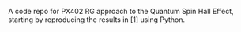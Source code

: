 A code repo for PX402 RG approach to the Quantum Spin Hall Effect, starting by reproducing the results in [1] using Python.
